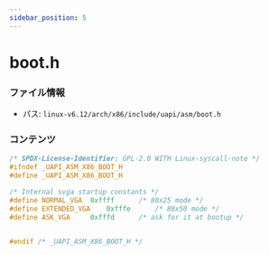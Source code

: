 ```yaml
---
sidebar_position: 5
---
```

# boot.h

### ファイル情報

- パス: `linux-v6.12/arch/x86/include/uapi/asm/boot.h`

### コンテンツ

```h
/* SPDX-License-Identifier: GPL-2.0 WITH Linux-syscall-note */
#ifndef _UAPI_ASM_X86_BOOT_H
#define _UAPI_ASM_X86_BOOT_H

/* Internal svga startup constants */
#define NORMAL_VGA	0xffff		/* 80x25 mode */
#define EXTENDED_VGA	0xfffe		/* 80x50 mode */
#define ASK_VGA		0xfffd		/* ask for it at bootup */


#endif /* _UAPI_ASM_X86_BOOT_H */

```
